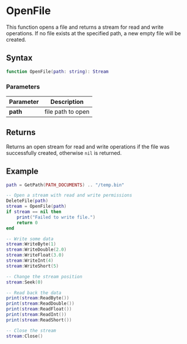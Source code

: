 # OpenFile

This function opens a file and returns a stream for read and write operations. If no file exists at the specified path, a new empty file will be created.

## Syntax

```lua
function OpenFile(path: string): Stream
```

### Parameters

| Parameter | Description |
|---|---|
| **path** | file path to open |

## Returns

Returns an open stream for read and write operations if the file was successfully created, otherwise `nil` is returned.

## Example

```lua
path = GetPath(PATH_DOCUMENTS) .. "/temp.bin"

-- Open a stream with read and write permissions
DeleteFile(path)
stream = OpenFile(path)
if stream == nil then
    print("Failed to write file.")
    return 0
end

-- Write some data
stream:WriteByte(1)
stream:WriteDouble(2.0)
stream:WriteFloat(3.0)
stream:WriteInt(4)
stream:WriteShort(5)

-- Change the stream position
stream:Seek(0)

-- Read back the data
print(stream:ReadByte())
print(stream:ReadDouble())
print(stream:ReadFloat())
print(stream:ReadInt())
print(stream:ReadShort())

-- Close the stream
stream:Close()
```